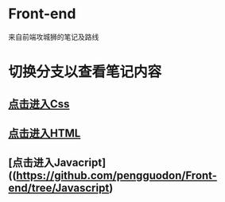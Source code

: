 # Front-end
来自前端攻城狮的笔记及路线

# 切换分支以查看笔记内容

## [点击进入Css](https://github.com/pengguodon/Front-end/tree/CssWorld) 
## [点击进入HTML](https://github.com/pengguodon/Front-end/tree/Html)
## [点击进入Javacript]((https://github.com/pengguodon/Front-end/tree/Javascript)
